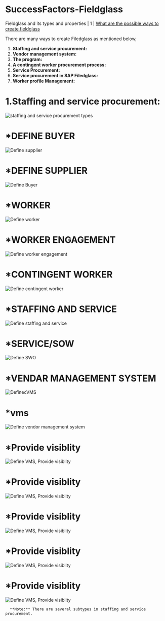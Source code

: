 # SuccessFactors-Fieldglass
Fieldglass and its types and properties 
| 1   | [What are the possible ways to create fieldglass](#what-are-the-possible-ways-to-create-objects-in-Filedglass)   

<!--**[⬆ Back to Top](#table-of-contents)**-->


There are many ways to create Filedglass as mentioned below,

   1. **Staffing and service procurement:**
   2. **Vendor management system:**
   3. **The program:**
   4. **A contingent worker procurement process:**
   5. **Service Procurement:**
   6. **Service procurement in SAP Filedglass:**
   7. **Worker profile Management:**


# 1.Staffing and service procurement:
![staffing and service procurement types](./Fg1.png)

# *DEFINE BUYER 
![Define supplier](./Buyer2.png)

# *DEFINE SUPPLIER
![Define Buyer](./Suppliere3.png)

# *WORKER
![Define worker](./worker4.png)

# *WORKER ENGAGEMENT
![Define worker engagement](./Worker-engagement.png)

# *CONTINGENT WORKER
![Define contingent worker](./Contingent-worker6.png)

# *STAFFING AND SERVICE
![Define staffing and service](./Staffing-and-services7.png)

# *SERVICE/SOW
![Define SWO](./Screenshot8.png)

# *VENDAR MANAGEMENT SYSTEM
![DefinecVMS](./Screenshot9.png)

# *vms
![Define vendor management system](./Screenshot10.png)

# *Provide visiblity
![Define VMS, Provide visiblity](./Screenshot11.png)

# *Provide visiblity
![Define VMS, Provide visiblity](./Screenshot-12.png)

# *Provide visiblity
![Define VMS, Provide visiblity](./Screenshot13.png)

# *Provide visiblity
![Define VMS, Provide visiblity](./Screenshot14.png)

# *Provide visiblity
![Define VMS, Provide visiblity](./Screenshot15.png)










    

      **Note:** There are several subtypes in staffing and service procurement.
